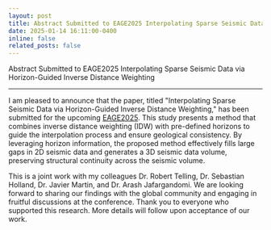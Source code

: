 ```yaml
---
layout: post
title: Abstract Submitted to EAGE2025 Interpolating Sparse Seismic Data via Horizon-Guided Inverse Distance Weighting
date: 2025-01-14 16:11:00-0400
inline: false
related_posts: false
---
```


Abstract Submitted to EAGE2025 Interpolating Sparse Seismic Data via Horizon-Guided Inverse Distance Weighting

---

I am pleased to announce that the paper, titled "Interpolating Sparse Seismic Data via Horizon-Guided Inverse Distance Weighting," has been submitted for the upcoming <a href="https://eageannual.org/">EAGE2025</a>. This study presents a method that combines inverse distance weighting (IDW) with pre-defined horizons to guide the interpolation process and ensure geological consistency. By leveraging horizon information, the proposed method effectively fills large gaps in 2D seismic data and generates a 3D seismic data volume, preserving structural continuity across the seismic volume.

This is a joint work with my colleagues Dr. Robert Telling, Dr. Sebastian Holland, Dr. Javier Martin, and Dr. Arash Jafargandomi. We are looking forward to sharing our findings with the global community and engaging in fruitful discussions at the conference. Thank you to everyone who supported this research. More details will follow upon acceptance of our work.